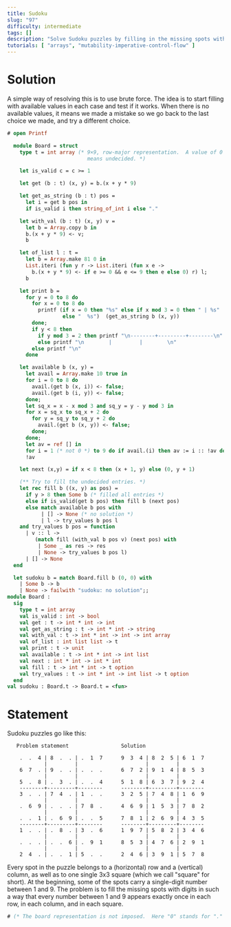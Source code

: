 ```yaml
---
title: Sudoku
slug: "97"
difficulty: intermediate
tags: []
description: "Solve Sudoku puzzles by filling in the missing spots with digits (1-9) in such a way that every row, column, and 3x3 square contains every number exactly once."
tutorials: [ "arrays", "mutability-imperative-control-flow" ]
---
```


# Solution

A simple way of resolving this is to use brute force.
The idea is to start filling with available values in each case and
test if it works.  When there is no available values, it means we
made a mistake so we go back to the last choice we made, and try a
different choice.

```ocaml
# open Printf

  module Board = struct
    type t = int array (* 9×9, row-major representation.  A value of 0
                          means undecided. *)

    let is_valid c = c >= 1

    let get (b : t) (x, y) = b.(x + y * 9)

    let get_as_string (b : t) pos =
      let i = get b pos in
      if is_valid i then string_of_int i else "."

    let with_val (b : t) (x, y) v =
      let b = Array.copy b in
      b.(x + y * 9) <- v;
      b

    let of_list l : t =
      let b = Array.make 81 0 in
      List.iteri (fun y r -> List.iteri (fun x e ->
        b.(x + y * 9) <- if e >= 0 && e <= 9 then e else 0) r) l;
      b

    let print b =
      for y = 0 to 8 do
        for x = 0 to 8 do
          printf (if x = 0 then "%s" else if x mod 3 = 0 then " | %s"
                  else "  %s")  (get_as_string b (x, y))
        done;
        if y < 8 then
          if y mod 3 = 2 then printf "\n--------+---------+--------\n"
          else printf "\n        |         |        \n"
        else printf "\n"
      done

    let available b (x, y) =
      let avail = Array.make 10 true in
      for i = 0 to 8 do
        avail.(get b (x, i)) <- false;
        avail.(get b (i, y)) <- false;
      done;
      let sq_x = x - x mod 3 and sq_y = y - y mod 3 in
      for x = sq_x to sq_x + 2 do
        for y = sq_y to sq_y + 2 do
          avail.(get b (x, y)) <- false;
        done;
      done;
      let av = ref [] in
      for i = 1 (* not 0 *) to 9 do if avail.(i) then av := i :: !av done;
      !av

    let next (x,y) = if x < 8 then (x + 1, y) else (0, y + 1)

    (** Try to fill the undecided entries. *)
    let rec fill b ((x, y) as pos) =
      if y > 8 then Some b (* filled all entries *)
      else if is_valid(get b pos) then fill b (next pos)
      else match available b pos with
           | [] -> None (* no solution *)
           | l -> try_values b pos l
    and try_values b pos = function
      | v :: l ->
         (match fill (with_val b pos v) (next pos) with
          | Some _ as res -> res
          | None -> try_values b pos l)
      | [] -> None
  end

  let sudoku b = match Board.fill b (0, 0) with
    | Some b -> b
    | None -> failwith "sudoku: no solution";;
module Board :
  sig
    type t = int array
    val is_valid : int -> bool
    val get : t -> int * int -> int
    val get_as_string : t -> int * int -> string
    val with_val : t -> int * int -> int -> int array
    val of_list : int list list -> t
    val print : t -> unit
    val available : t -> int * int -> int list
    val next : int * int -> int * int
    val fill : t -> int * int -> t option
    val try_values : t -> int * int -> int list -> t option
  end
val sudoku : Board.t -> Board.t = <fun>
```

# Statement

Sudoku puzzles go like this:

```text
   Problem statement                 Solution

    .  .  4 | 8  .  . | .  1  7      9  3  4 | 8  2  5 | 6  1  7
            |         |                      |         |
    6  7  . | 9  .  . | .  .  .      6  7  2 | 9  1  4 | 8  5  3
            |         |                      |         |
    5  .  8 | .  3  . | .  .  4      5  1  8 | 6  3  7 | 9  2  4
    --------+---------+--------      --------+---------+--------
    3  .  . | 7  4  . | 1  .  .      3  2  5 | 7  4  8 | 1  6  9
            |         |                      |         |
    .  6  9 | .  .  . | 7  8  .      4  6  9 | 1  5  3 | 7  8  2
            |         |                      |         |
    .  .  1 | .  6  9 | .  .  5      7  8  1 | 2  6  9 | 4  3  5
    --------+---------+--------      --------+---------+--------
    1  .  . | .  8  . | 3  .  6      1  9  7 | 5  8  2 | 3  4  6
            |         |                      |         |
    .  .  . | .  .  6 | .  9  1      8  5  3 | 4  7  6 | 2  9  1
            |         |                      |         |
    2  4  . | .  .  1 | 5  .  .      2  4  6 | 3  9  1 | 5  7  8
```

Every spot in the puzzle belongs to a (horizontal) row and a (vertical)
column, as well as to one single 3x3 square (which we call "square" for
short). At the beginning, some of the spots carry a single-digit number
between 1 and 9. The problem is to fill the missing spots with digits in
such a way that every number between 1 and 9 appears exactly once in
each row, in each column, and in each square.

```ocaml
# (* The board representation is not imposed.  Here "0" stands for "." *);;
```
